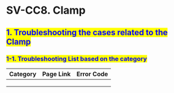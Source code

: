 # SV-CC8. Clamp

## <mark style="color:blue;">1. Troubleshooting the cases related to the Clamp</mark>

### &#x20;   <mark style="color:blue;">1-1. Troubleshooting List based on the category</mark>

| Category | Page Link | Error Code |
| -------- | --------- | ---------- |
|          |           |            |
|          |           |            |
|          |           |            |
